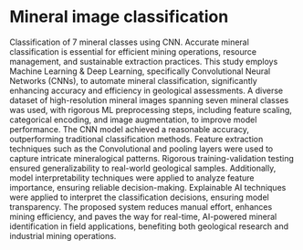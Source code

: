 # Mineral image classification
Classification of 7 mineral classes using CNN.
Accurate mineral classification is essential for efficient mining operations, resource management, and sustainable extraction practices. This study employs Machine Learning & Deep Learning, specifically Convolutional Neural Networks (CNNs), to automate mineral classification, significantly enhancing accuracy and efficiency in geological assessments. A diverse dataset of high-resolution mineral images spanning seven mineral classes was used, with rigorous ML preprocessing steps, including feature scaling, categorical encoding, and image augmentation, to improve model performance.
The CNN model achieved a reasonable accuracy, outperforming traditional classification methods. Feature extraction techniques such as the Convolutional and pooling layers were used to capture intricate mineralogical patterns. Rigorous training-validation testing ensured generalizability to real-world geological samples. Additionally, model interpretability techniques were applied to analyze feature importance, ensuring reliable decision-making.
Explainable AI techniques were applied to interpret the classification decisions, ensuring model transparency. The proposed system reduces manual effort, enhances mining efficiency, and paves the way for real-time, AI-powered mineral identification in field applications, benefiting both geological research and industrial mining operations.
